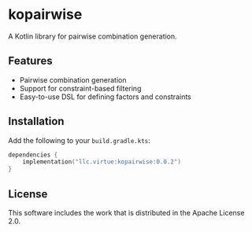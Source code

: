 # kopairwise

A Kotlin library for pairwise combination generation.

## Features
- Pairwise combination generation
- Support for constraint-based filtering
- Easy-to-use DSL for defining factors and constraints

## Installation

Add the following to your `build.gradle.kts`:

```kotlin
dependencies {
    implementation("llc.virtue:kopairwise:0.0.2")
}
```

## License

This software includes the work that is distributed in the Apache License 2.0.
